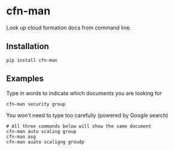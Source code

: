 # cfn-man

Look up cloud formation docs from command line.

## Installation

```
pip install cfn-man
```

## Examples

Type in words to indicate which documents you are looking for

```
cfn-man security group
```

You won't need to type too carefully (powered by Google search)

```
# All three commands below will show the same document
cfn-man auto scaling group
cfn-man asg
cfn-man auato scaligng groudp
```
